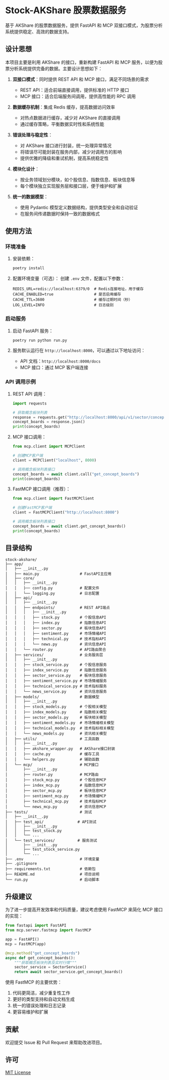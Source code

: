# Stock-AKShare 股票数据服务

基于 AKShare 的股票数据服务，提供 FastAPI 和 MCP 双接口模式，为股票分析系统提供稳定、高效的数据支持。

## 设计思想

本项目主要是利用 AKShare 的接口，重新构建 FastAPI 和 MCP 服务，以便为股票分析系统提供完备的数据。主要设计思想如下：

1. **双接口模式**：同时提供 REST API 和 MCP 接口，满足不同场景的需求
   - REST API：适合前端直接调用，提供标准的 HTTP 接口
   - MCP 接口：适合后端服务间调用，提供高性能的 RPC 调用

2. **数据缓存机制**：集成 Redis 缓存，提高数据访问效率
   - 对热点数据进行缓存，减少对 AKShare 的直接调用
   - 通过缓存策略，平衡数据实时性和系统性能

3. **错误处理与稳定性**：
   - 对 AKShare 接口进行封装，统一处理异常情况
   - 将错误尽可能封装在服务内部，减少对调用方的影响
   - 提供优雅的降级和重试机制，提高系统稳定性

4. **模块化设计**：
   - 按业务领域划分模块，如个股信息、指数信息、板块信息等
   - 每个模块独立实现服务层和接口层，便于维护和扩展

5. **统一的数据模型**：
   - 使用 Pydantic 模型定义数据结构，提供类型安全和自动验证
   - 在服务间传递数据时保持一致的数据格式

## 使用方法

### 环境准备

1. 安装依赖：
   ```bash
   poetry install
   ```

2. 配置环境变量（可选）：
   创建 `.env` 文件，配置以下参数：
   ```
   REDIS_URL=redis://localhost:6379/0  # Redis连接地址，用于缓存
   CACHE_ENABLED=true                  # 是否启用缓存
   CACHE_TTL=3600                      # 缓存过期时间（秒）
   LOG_LEVEL=INFO                      # 日志级别
   ```

### 启动服务

1. 启动 FastAPI 服务：
   ```bash
   poetry run python run.py
   ```

2. 服务默认运行在 `http://localhost:8000`，可以通过以下地址访问：
   - API 文档：`http://localhost:8000/docs`
   - MCP 接口：通过 MCP 客户端连接

### API 调用示例

1. REST API 调用：
   ```python
   import requests
   
   # 获取概念板块列表
   response = requests.get("http://localhost:8000/api/v1/sector/concept")
   concept_boards = response.json()
   print(concept_boards)
   ```

2. MCP 接口调用：
   ```python
   from mcp.client import MCPClient
   
   # 创建MCP客户端
   client = MCPClient("localhost", 8000)
   
   # 调用概念板块列表接口
   concept_boards = await client.call("get_concept_boards")
   print(concept_boards)
   ```

3. FastMCP 接口调用（推荐）：
   ```python
   from mcp.client import FastMCPClient
   
   # 创建FastMCP客户端
   client = FastMCPClient("http://localhost:8000")
   
   # 调用概念板块列表接口
   concept_boards = await client.get_concept_boards()
   print(concept_boards)
   ```

## 目录结构

```
stock-akshare/
├── app/
│   ├── __init__.py
│   ├── main.py                  # FastAPI主应用
│   ├── core/
│   │   ├── __init__.py
│   │   ├── config.py            # 配置文件
│   │   └── logging.py           # 日志配置
│   ├── api/
│   │   ├── __init__.py
│   │   ├── endpoints/           # REST API端点
│   │   │   ├── __init__.py
│   │   │   ├── stock.py         # 个股信息API
│   │   │   ├── index.py         # 指数信息API
│   │   │   ├── sector.py        # 板块信息API
│   │   │   ├── sentiment.py     # 市场情绪API
│   │   │   ├── technical.py     # 技术指标API
│   │   │   └── news.py          # 资讯信息API
│   │   └── router.py            # API路由聚合
│   ├── services/                # 业务服务层
│   │   ├── __init__.py
│   │   ├── stock_service.py     # 个股信息服务
│   │   ├── index_service.py     # 指数信息服务
│   │   ├── sector_service.py    # 板块信息服务
│   │   ├── sentiment_service.py # 市场情绪服务
│   │   ├── technical_service.py # 技术指标服务
│   │   └── news_service.py      # 资讯信息服务
│   ├── models/                  # 数据模型
│   │   ├── __init__.py
│   │   ├── stock_models.py      # 个股相关模型
│   │   ├── index_models.py      # 指数相关模型
│   │   ├── sector_models.py     # 板块相关模型
│   │   ├── sentiment_models.py  # 市场情绪相关模型
│   │   ├── technical_models.py  # 技术指标相关模型
│   │   └── news_models.py       # 资讯相关模型
│   ├── utils/                   # 工具函数
│   │   ├── __init__.py
│   │   ├── akshare_wrapper.py   # AKShare接口封装
│   │   ├── cache.py             # 缓存工具
│   │   └── helpers.py           # 辅助函数
│   └── mcp/                     # MCP接口
│       ├── __init__.py
│       ├── router.py            # MCP路由
│       ├── stock_mcp.py         # 个股信息MCP
│       ├── index_mcp.py         # 指数信息MCP
│       ├── sector_mcp.py        # 板块信息MCP
│       ├── sentiment_mcp.py     # 市场情绪MCP
│       ├── technical_mcp.py     # 技术指标MCP
│       └── news_mcp.py          # 资讯信息MCP
├── tests/                       # 测试
│   ├── __init__.py
│   ├── test_api/               # API测试
│   │   ├── __init__.py
│   │   ├── test_stock.py
│   │   └── ...
│   └── test_services/          # 服务测试
│       ├── __init__.py
│       ├── test_stock_service.py
│       └── ...
├── .env                         # 环境变量
├── .gitignore
├── requirements.txt             # 依赖包
├── README.md                    # 项目说明
└── run.py                       # 启动脚本
```

## 升级建议

为了进一步提高开发效率和代码质量，建议考虑使用 FastMCP 来简化 MCP 接口的实现：

```python
from fastapi import FastAPI
from mcp.server.fastmcp import FastMCP

app = FastAPI()
mcp = FastMCP(app)

@mcp.method("get_concept_boards")
async def get_concept_boards():
    """获取概念板块列表及实时行情"""
    sector_service = SectorService()
    return await sector_service.get_concept_boards()
```

使用 FastMCP 的主要优势：
1. 代码更简洁，减少重复性工作
2. 更好的类型支持和自动文档生成
3. 统一的错误处理和日志记录
4. 更容易维护和扩展

## 贡献

欢迎提交 Issue 和 Pull Request 来帮助改进项目。

## 许可

[MIT License](LICENSE)